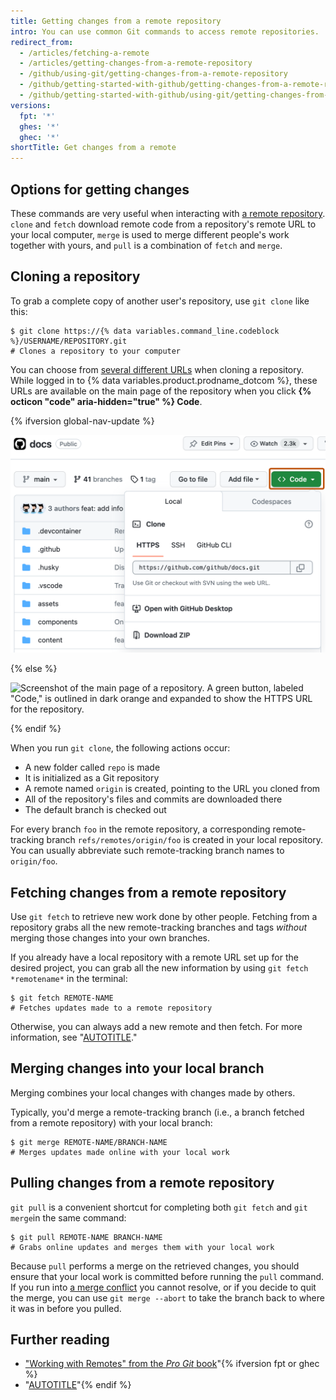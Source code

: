 ```yaml
---
title: Getting changes from a remote repository
intro: You can use common Git commands to access remote repositories.
redirect_from:
  - /articles/fetching-a-remote
  - /articles/getting-changes-from-a-remote-repository
  - /github/using-git/getting-changes-from-a-remote-repository
  - /github/getting-started-with-github/getting-changes-from-a-remote-repository
  - /github/getting-started-with-github/using-git/getting-changes-from-a-remote-repository
versions:
  fpt: '*'
  ghes: '*'
  ghec: '*'
shortTitle: Get changes from a remote
---
```

## Options for getting changes

These commands are very useful when interacting with [a remote repository](/get-started/getting-started-with-git/about-remote-repositories). `clone` and `fetch` download remote code from a repository's remote URL to your local computer, `merge` is used to merge different people's work together with yours, and `pull` is a combination of `fetch` and `merge`.

## Cloning a repository

To grab a complete copy of another user's repository, use `git clone` like this:

```shell
$ git clone https://{% data variables.command_line.codeblock %}/USERNAME/REPOSITORY.git
# Clones a repository to your computer
```

You can choose from [several different URLs](/get-started/getting-started-with-git/about-remote-repositories) when cloning a repository. While logged in to {% data variables.product.prodname_dotcom %}, these URLs are available on the main page of the repository when you click **{% octicon "code" aria-hidden="true" %} Code**.

{% ifversion global-nav-update %}

  ![Screenshot of the main page of a repository. A green button, labeled "Code," is outlined in dark orange and expanded to show the HTTPS URL for the repository.](/assets/images/help/repository/remotes-url-global-nav-update.png)

{% else %}

  ![Screenshot of the main page of a repository. A green button, labeled "Code," is outlined in dark orange and expanded to show the HTTPS URL for the repository.](/assets/images/help/repository/remotes-url.png)

{% endif %}

When you run `git clone`, the following actions occur:
- A new folder called `repo` is made
- It is initialized as a Git repository
- A remote named `origin` is created, pointing to the URL you cloned from
- All of the repository's files and commits are downloaded there
- The default branch is checked out

For every branch `foo` in the remote repository, a corresponding remote-tracking branch
`refs/remotes/origin/foo` is created in your local repository. You can usually abbreviate
such remote-tracking branch names to `origin/foo`.

## Fetching changes from a remote repository

Use `git fetch` to retrieve new work done by other people. Fetching from a repository grabs all the new remote-tracking branches and tags _without_ merging those changes into your own branches.

If you already have a local repository with a remote URL set up for the desired project, you can grab all the new information by using `git fetch *remotename*` in the terminal:

```shell
$ git fetch REMOTE-NAME
# Fetches updates made to a remote repository
```

Otherwise, you can always add a new remote and then fetch. For more information, see "[AUTOTITLE](/get-started/getting-started-with-git/managing-remote-repositories)."

## Merging changes into your local branch

Merging combines your local changes with changes made by others.

Typically, you'd merge a remote-tracking branch (i.e., a branch fetched from a remote repository) with your local branch:

```shell
$ git merge REMOTE-NAME/BRANCH-NAME
# Merges updates made online with your local work
```

## Pulling changes from a remote repository

`git pull` is a convenient shortcut for completing both `git fetch` and `git merge`in the same command:

```shell
$ git pull REMOTE-NAME BRANCH-NAME
# Grabs online updates and merges them with your local work
```

Because `pull` performs a merge on the retrieved changes, you should ensure that
your local work is committed before running the `pull` command. If you run into
[a merge conflict](/pull-requests/collaborating-with-pull-requests/addressing-merge-conflicts/resolving-a-merge-conflict-using-the-command-line)
you cannot resolve, or if you decide to quit the merge, you can use `git merge --abort`
to take the branch back to where it was in before you pulled.

## Further reading

- ["Working with Remotes" from the _Pro Git_ book](https://git-scm.com/book/en/Git-Basics-Working-with-Remotes)"{% ifversion fpt or ghec %}
- "[AUTOTITLE](/get-started/using-github/troubleshooting-connectivity-problems)"{% endif %}
